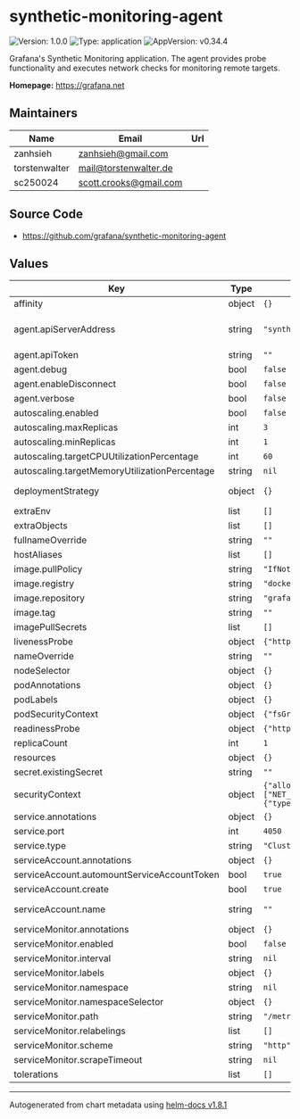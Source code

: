 # synthetic-monitoring-agent

![Version: 1.0.0](https://img.shields.io/badge/Version-1.0.0-informational?style=flat-square) ![Type: application](https://img.shields.io/badge/Type-application-informational?style=flat-square) ![AppVersion: v0.34.4](https://img.shields.io/badge/AppVersion-v0.34.4-informational?style=flat-square)

Grafana's Synthetic Monitoring application. The agent provides probe functionality and executes network checks for monitoring remote targets.

**Homepage:** <https://grafana.net>

## Maintainers

| Name | Email | Url |
| ---- | ------ | --- |
| zanhsieh | <zanhsieh@gmail.com> |  |
| torstenwalter | <mail@torstenwalter.de> |  |
| sc250024 | <scott.crooks@gmail.com> |  |

## Source Code

* <https://github.com/grafana/synthetic-monitoring-agent>

## Values

| Key | Type | Default | Description |
|-----|------|---------|-------------|
| affinity | object | `{}` | Node affinity for pod assignment. |
| agent.apiServerAddress | string | `"synthetic-monitoring-grpc.grafana.net:443"` | Default server endpoint for receiving synthetic monitoring checks on Grafana's side. See https://grafana.com/docs/grafana-cloud/synthetic-monitoring/private-probes/#probe-api-server-url for more information. |
| agent.apiToken | string | `""` | API token from Grafana Cloud when secret is created by the chart. |
| agent.debug | bool | `false` | Enable / disable debug logging on the agent. |
| agent.enableDisconnect | bool | `false` | Enable / disable the HTTP /disconnect endpoint |
| agent.verbose | bool | `false` | Enable / disable verbose logging on the agent. |
| autoscaling.enabled | bool | `false` | Enable autoscaling |
| autoscaling.maxReplicas | int | `3` | Maximum autoscaling replicas |
| autoscaling.minReplicas | int | `1` | Minimum autoscaling replicas |
| autoscaling.targetCPUUtilizationPercentage | int | `60` | Target CPU utilisation percentage |
| autoscaling.targetMemoryUtilizationPercentage | string | `nil` | Target memory utilisation percentage |
| deploymentStrategy | object | `{}` | See `kubectl explain deployment.spec.strategy` for more ref: https://kubernetes.io/docs/concepts/workloads/controllers/deployment/#strategy |
| extraEnv | list | `[]` | Environment variables to add to the agent |
| extraObjects | list | `[]` | Add dynamic manifests via values: |
| fullnameOverride | string | `""` | Override the fullname of the chart. |
| hostAliases | list | `[]` | hostAliases to add |
| image.pullPolicy | string | `"IfNotPresent"` | Image pull policy. |
| image.registry | string | `"docker.io"` | Base registry to pull the container image from. |
| image.repository | string | `"grafana/synthetic-monitoring-agent"` | Base repository for container image. |
| image.tag | string | `""` | Image tag; overrides the image tag whose default is the chart `appVersion`. |
| imagePullSecrets | list | `[]` | Docker registry secret names as an array. |
| livenessProbe | object | `{"httpGet":{"path":"/","port":"http"}}` | Liveness probe for the agent |
| nameOverride | string | `""` | Override the name of the chart. |
| nodeSelector | object | `{}` | Node labels for pod assignment. |
| podAnnotations | object | `{}` | Annotations to add to each pod. |
| podLabels | object | `{}` | Labels to add to each pod. |
| podSecurityContext | object | `{"fsGroup":12345}` | Security context on the Pod level. |
| readinessProbe | object | `{"httpGet":{"path":"/ready","port":"http"}}` | Readiness probe for the agent |
| replicaCount | int | `1` | Number of replicas to use; ignored if `autoscaling.enabled` is set to `true`. |
| resources | object | `{}` | Default resources to apply. |
| secret.existingSecret | string | `""` | Reference an existing secret for API token |
| securityContext | object | `{"allowPrivilegeEscalation":false,"capabilities":{"add":["NET_RAW"]},"readOnlyRootFilesystem":true,"runAsNonRoot":true,"runAsUser":12345,"seccompProfile":{"type":"RuntimeDefault"}}` | Security context for the container level. |
| service.annotations | object | `{}` | Annotations for the service |
| service.port | int | `4050` | Service port. |
| service.type | string | `"ClusterIP"` | Type of service to create. |
| serviceAccount.annotations | object | `{}` | Annotations to add to the service account |
| serviceAccount.automountServiceAccountToken | bool | `true` | Whether to automatically mount a service account token volume. |
| serviceAccount.create | bool | `true` | Specifies whether a service account should be created |
| serviceAccount.name | string | `""` | The name of the service account to use. If not set and create is true, a name is generated using the fullname template |
| serviceMonitor.annotations | object | `{}` | ServiceMonitor annotations |
| serviceMonitor.enabled | bool | `false` | If enabled, ServiceMonitor resources for Prometheus Operator are created |
| serviceMonitor.interval | string | `nil` | ServiceMonitor scrape interval |
| serviceMonitor.labels | object | `{}` | Additional ServiceMonitor labels |
| serviceMonitor.namespace | string | `nil` | Alternative namespace for ServiceMonitor resources |
| serviceMonitor.namespaceSelector | object | `{}` | Namespace selector for ServiceMonitor resources |
| serviceMonitor.path | string | `"/metrics"` | ServiceMonitor path to scrape |
| serviceMonitor.relabelings | list | `[]` | ServiceMonitor relabeling config |
| serviceMonitor.scheme | string | `"http"` | ServiceMonitor scheme (http or https) |
| serviceMonitor.scrapeTimeout | string | `nil` | ServiceMonitor scrape timeout in Go duration format (e.g. 15s) |
| tolerations | list | `[]` | List of node taints to tolerate. |

----------------------------------------------
Autogenerated from chart metadata using [helm-docs v1.8.1](https://github.com/norwoodj/helm-docs/releases/v1.8.1)

